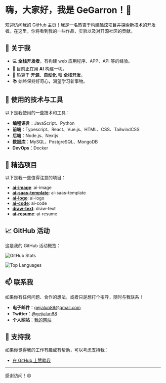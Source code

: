 # 嗨，大家好，我是 GeGarron！👋

欢迎访问我的 GitHub 主页！我是一名热衷于构建酷炫项目并探索新技术的开发者。在这里，你将看到我的一些作品、实验以及对开源社区的贡献。

## 🚀 关于我

- 💻 **全栈开发者**，有构建 web 应用程序、APP、API 等的经验。
- 🌱 目前正在用 **AI** 构建一切。
- 🎯 热衷于 **开源**、**自动化** 和 **全栈开发**。
- 📚 始终保持好奇心，渴望学习新事物。

## 🔧 使用的技术与工具

以下是我使用的一些技术和工具：

- **编程语言**：JavaScript、Python
- **前端**：Typescript、React、Vue.js、HTML、CSS、TailwindCSS
- **后端**：Node.js、Nextjs
- **数据库**：MySQL、PostgreSQL、MongoDB
- **DevOps**：Docker

## 📂 精选项目

以下是我一些值得注意的项目：

- **[ai-image](https://github.com/geallenboy/ai-image)**: ai-image
- **[ai-saas-template](https://github.com/geallenboy/ai-saas-template)**: ai-saas-template
- **[ai-logo](https://github.com/geallenboy/ai-logo)**: ai-logo
- **[ai-code](https://github.com/geallenboy/ai-code)**: ai-code
- **[draw-text](https://github.com/geallenboy/draw-text)**: draw-text
- **[ai-resume](https://github.com/geallenboy/ai-resume)**: ai-resume

## 📈 GitHub 活动

这是我的 GitHub 活动概览：

![GitHub Stats](https://github-readme-stats.vercel.app/api?username=geallenboy&show_icons=true&theme=radical)

![Top Languages](https://github-readme-stats.vercel.app/api/top-langs/?username=geallenboy&layout=compact&theme=radical)

## 📫 联系我

如果你有任何问题、合作的想法，或者只是想打个招呼，随时与我联系！

- **电子邮件**：[gejialun88@gmail.com](mailto:gejialun88@gmail.com)
- **Twitter**：[@gejialun88](https://x.com/gejialun88)
- **个人网站**：[我的网站](https://gegarron.com)

## 🌟 支持我

如果你觉得我的工作有趣或有帮助，可以考虑支持我：
- [在 GitHub 上赞助我](https://github.com/sponsors/geallenboy)

---

感谢访问！😄

